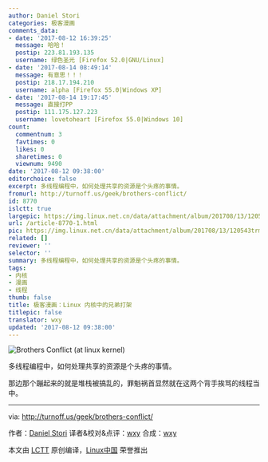 ```yaml
---
author: Daniel Stori
categories: 极客漫画
comments_data:
- date: '2017-08-12 16:39:25'
  message: 哈哈！
  postip: 223.81.193.135
  username: 绿色圣光 [Firefox 52.0|GNU/Linux]
- date: '2017-08-14 08:49:14'
  message: 有意思！！！
  postip: 218.17.194.210
  username: alpha [Firefox 55.0|Windows XP]
- date: '2017-08-14 19:17:45'
  message: 直接打PP
  postip: 111.175.127.223
  username: lovetoheart [Firefox 55.0|Windows 10]
count:
  commentnum: 3
  favtimes: 0
  likes: 0
  sharetimes: 0
  viewnum: 9490
date: '2017-08-12 09:38:00'
editorchoice: false
excerpt: 多线程编程中，如何处理共享的资源是个头疼的事情。
fromurl: http://turnoff.us/geek/brothers-conflict/
id: 8770
islctt: true
largepic: https://img.linux.net.cn/data/attachment/album/201708/13/120543trm2o12c2cptvpj1.png.large.jpg
url: /article-8770-1.html
pic: https://img.linux.net.cn/data/attachment/album/201708/13/120543trm2o12c2cptvpj1.png.thumb.jpg
related: []
reviewer: ''
selector: ''
summary: 多线程编程中，如何处理共享的资源是个头疼的事情。
tags:
- 内核
- 漫画
- 线程
thumb: false
title: 极客漫画：Linux 内核中的兄弟打架
titlepic: false
translator: wxy
updated: '2017-08-12 09:38:00'
---
```


![Brothers Conflict (at linux kernel)](/data/attachment/album/201708/13/120543trm2o12c2cptvpj1.png)


多线程编程中，如何处理共享的资源是个头疼的事情。


那边那个蹦起来的就是堆栈被搞乱的，罪魁祸首显然就在这两个背手挨骂的线程当中。




---


via: <http://turnoff.us/geek/brothers-conflict/>


作者：[Daniel Stori](http://turnoff.us/about/) 译者&校对&点评：[wxy](https://github.com/wxy) 合成：[wxy](https://github.com/wxy)


本文由 [LCTT](https://github.com/LCTT/TranslateProject) 原创编译，[Linux中国](https://linux.cn/) 荣誉推出